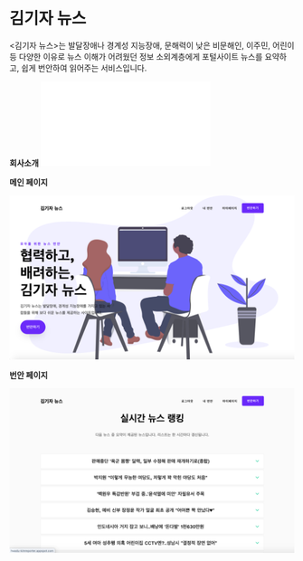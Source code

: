 # 김기자 뉴스 

<김기자 뉴스>는 발달장애나 경계성 지능장애, 문해력이 낮은 비문해인, 이주민, 어린이 등 다양한 이유로 뉴스 이해가 어려웠던 정보 소외계층에게 포털사이트 뉴스를 요약하고, 쉽게 번안하여 읽어주는 서비스입니다.

**회사소개**
![company_title](./src/main/webapp/resources/images/samples/company_title.pdf)

**메인 페이지**

![main](./src/main/webapp/resources/images/samples/main.png)

**번안 페이지**

![listAll](./src/main/webapp/resources/images/samples/listAll.png)
